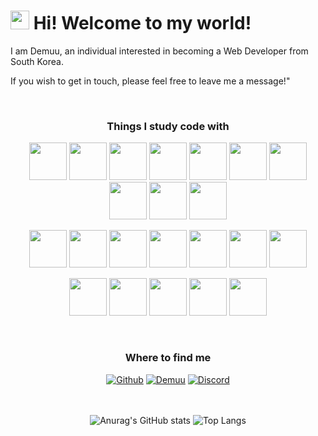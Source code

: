 <h1><img src="https://emojis.slackmojis.com/emojis/images/1531849430/4246/blob-sunglasses.gif?1531849430" width="30"/> Hi! Welcome to my world!</h1>

<p>I am Demuu, an individual interested in becoming a Web Developer from South Korea.</p>
<p>If you wish to get in touch, please feel free to leave me a message!"</p>

<br>

<h3 align="center">Things I study code with</h3>
<p align="center">
<img src="https://github.com/Preasim/myImg/assets/77485397/bec6aaf9-e18d-4b1a-b8b2-35cde4ec19f9" style="width: 60px;">
<img src="https://github.com/Preasim/myImg/assets/77485397/d7bbbbe4-8de9-4904-a46c-71e39290b592" style="width: 60px;">
<img src="https://github.com/Preasim/myImg/assets/77485397/951be00f-54f4-4380-a3e4-8eafd5eb677e" style="width: 60px;">
<img src="https://github.com/Preasim/myImg/assets/77485397/21bffdd8-619c-4abc-9861-95694ee330bc" style="width: 60px;">
<img src="https://github.com/Preasim/myImg/assets/77485397/fef9927d-5f7f-4451-8b1e-81ff2a3e9d73" style="width: 60px;">
<img src="https://github.com/Preasim/myImg/assets/77485397/7d9c9952-03f7-4bcb-87d2-b681f0bbcf48" style="width: 60px;">
<img src="https://github.com/Preasim/myImg/assets/77485397/de1a98ff-54c0-4f6a-81a5-255b1112aac4" style="width: 60px;">
<img src="https://github.com/Preasim/myImg/assets/77485397/934d3455-58ec-49ff-b6ea-dd1751a75461" style="width: 60px;">
<img src="https://github.com/Preasim/myImg/assets/77485397/473870a7-a156-4afe-8416-7a7fd5538e7e" style="width: 60px;">
<img src="https://github.com/Preasim/myImg/assets/77485397/1f070c71-5ae3-4f16-9c70-58387cb4bf11" style="width: 60px;">
</p>

<p align="center">
<img src="https://github.com/Preasim/myImg/assets/77485397/4851cadb-5f1d-42ab-916f-5811f395218f" style="width: 60px;">
<img src="https://github.com/Preasim/myImg/assets/77485397/61c28115-0951-4764-82ed-31746b7d2af6" style="width: 60px;">
<img src="https://github.com/Preasim/myImg/assets/77485397/6c63d363-f88c-4e91-a0ee-a3ebf8104e8a" style="width: 60px;">
<img src="https://github.com/Preasim/myImg/assets/77485397/d549fbcb-5d34-4d52-8eae-723ec556b0eb" style="width: 60px;">
<img src="https://github.com/Preasim/myImg/assets/77485397/f2dff109-8ce8-4481-9590-3cd4806336ce" style="width: 60px;">
<img src="https://github.com/Preasim/myImg/assets/77485397/419a9732-eec4-4e27-8796-15d12d3379b6" style="width: 60px;">
<img src="https://github.com/Preasim/myImg/assets/77485397/8d656562-8587-40c8-ac98-ae00a4a34fdb" style="width: 60px;">
</p>

<p align="center">
<img src="https://github.com/Preasim/myImg/assets/77485397/b171fac4-f5f7-4388-a350-b9ff2f0eb698" style="width: 60px;">
<img src="https://github.com/Preasim/myImg/assets/77485397/2ff65bb5-68b3-46b2-8110-554160d8c9a3" style="width: 60px;">
<img src="https://github.com/Preasim/myImg/assets/77485397/d58d4d79-e25c-444c-b9d7-467acd5faa06" style="width: 60px;">
<img src="https://github.com/Preasim/myImg/assets/77485397/af9620fe-4d97-44b5-95ce-4f2ef5bd44e1" style="width: 60px;">
<img src="https://github.com/Preasim/myImg/assets/77485397/cf84cf27-2d71-489a-a422-c34f092496cc" style="width: 60px;">
</p>

<div align="center">

<br>
    
<h3>Where to find me</h3>
<a href="https://github.com/Preasim" target="_blank"><img alt="Github" src="https://img.shields.io/badge/GitHub-%2312100E.svg?&style=for-the-badge&logo=Github&logoColor=white" /></a>
<a href="http://demuu.dothome.co.kr/main-page/index.html" target="_blank"><img alt="Demuu" src="https://img.shields.io/badge/website-000000?style=for-the-badge&logo=About.me&logoColor=white" /></a>
<a href="https://discord.gg/6HMM5JxzJN" target="_blank"><img alt="Discord" src="https://img.shields.io/badge/Discord-7289DA?style=for-the-badge&logo=discord&logoColor=white" /></a>
    
</div>

<br>
<br>

<div align="center">
    
![Anurag's GitHub stats](https://github-readme-stats.vercel.app/api?username=Preasim&show_icons=true&theme=buefy)
![Top Langs](https://github-readme-stats.vercel.app/api/top-langs/?username=Preasim&layout=compact&theme=buefy)
    
</div>
